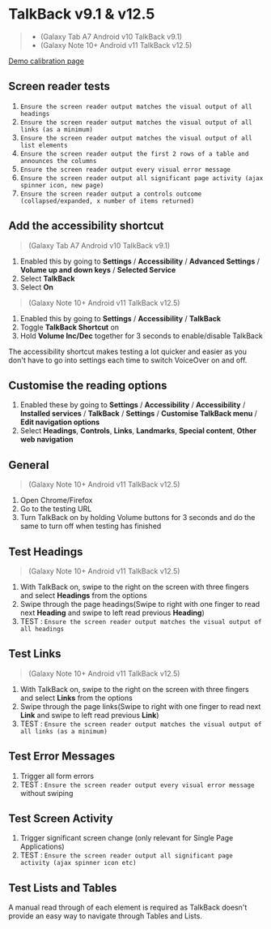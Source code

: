 # TalkBack v9.1 & v12.5
>- (Galaxy Tab A7 Android v10 TalkBack v9.1)
>- (Galaxy Note 10+ Android v11 TalkBack v12.5)

<a href="https://govau.github.io/accessibility/">Demo calibration page</a>

## Screen reader tests
1. `Ensure the screen reader output matches the visual output of all headings`
1. `Ensure the screen reader output matches the visual output of all links (as a minimum)`
1. `Ensure the screen reader output matches the visual output of all list elements`
1. `Ensure the screen reader output the first 2 rows of a table and announces the columns`
1. `Ensure the screen reader output every visual error message`
1. `Ensure the screen reader output all significant page activity (ajax spinner icon, new page)`
1. `Ensure the screen reader output a controls outcome (collapsed/expanded, x number of items returned)`

## Add the accessibility shortcut
> (Galaxy Tab A7 Android v10 TalkBack v9.1)
1.	Enabled this by going to **Settings** / **Accessibility** / **Advanced Settings** / **Volume up and down keys** / **Selected Service**
2.	Select **TalkBack**
3.	Select **On**

> (Galaxy Note 10+ Android v11 TalkBack v12.5)
1. Enabled this by going to **Settings** / **Accessibility** / **TalkBack**
2. Toggle **TalkBack Shortcut** on
3. Hold **Volume Inc/Dec** together for 3 seconds to enable/disable TalkBack

The accessibility shortcut makes testing a lot quicker and easier as you don't have to go into settings each time to switch VoiceOver on and off.

## Customise the reading options
1.	Enabled these by going to **Settings** / **Accessibility** / **Accessibility** / **Installed services** / **TalkBack** / **Settings** / **Customise TalkBack menu** / **Edit navigation options**
2.	Select **Headings**, **Controls**, **Links**, **Landmarks**, **Special content**, **Other web navigation**

## General
> (Galaxy Note 10+ Android v11 TalkBack v12.5)
1.	Open Chrome/Firefox
2.	Go to the testing URL
3.	Turn TalkBack on by holding Volume buttons for 3 seconds and do the same to turn off when testing has finished

## Test Headings
> (Galaxy Note 10+ Android v11 TalkBack v12.5)
1.	With TalkBack on, swipe to the right on the screen with three fingers and select **Headings** from the options
2.	Swipe through the page headings(Swipe to right with one finger to read next **Heading** and swipe to left read previous **Heading**)
3.	TEST : `Ensure the screen reader output matches the visual output of all headings`

## Test Links
> (Galaxy Note 10+ Android v11 TalkBack v12.5)
1.	With TalkBack on, swipe to the right on the screen with three fingers and select **Links** from the options
2.	Swipe through the page links(Swipe to right with one finger to read next **Link** and swipe to left read previous **Link**)
3.	TEST : `Ensure the screen reader output matches the visual output of all links (as a minimum)`

## Test Error Messages
1. Trigger all form errors
2. TEST : `Ensure the screen reader output every visual error message` without swiping

## Test Screen Activity
1. Trigger significant screen change (only relevant for Single Page Applications)
2. TEST : `Ensure the screen reader output all significant page activity (ajax spinner icon etc)`

## Test Lists and Tables
A manual read through of each element is required as TalkBack doesn't provide an easy way to navigate through Tables and Lists. 

